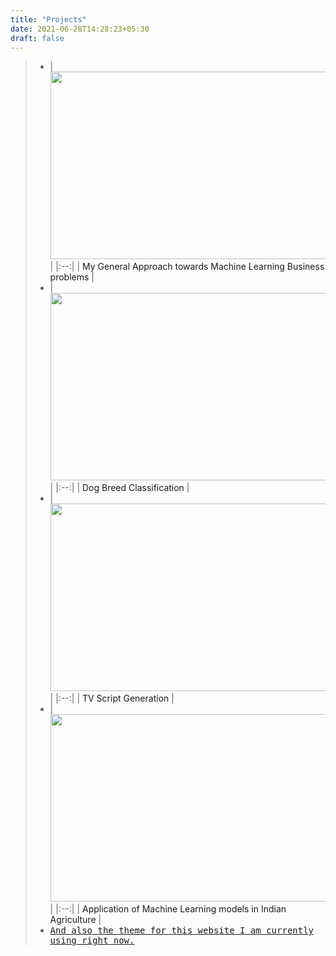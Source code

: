 ```yaml
---
title: "Projects"
date: 2021-06-28T14:28:23+05:30
draft: false
---
```



>*  |  <a target="_blank" href="https://github.com/PRPRIESLER/Approach_Towards_Machine_Learning_Problems" title="My General Approach towards Machine Learning Business problems"><kbd><img src="https://images.unsplash.com/photo-1591453089816-0fbb971b454c?ixlib=rb-1.2.1&ixid=MnwxMjA3fDB8MHxwaG90by1wYWdlfHx8fGVufDB8fHx8&auto=format&fit=crop&w=1050&q=80" style="width:550px; height:300px"></kbd></a>  |
|:--:| 
|  <a target="_blank" href="https://github.com/PRPRIESLER/Approach_Towards_Machine_Learning_Problems" style="text-decoration:none;">My General Approach towards Machine Learning Business problems</a>  |
>*  |  <a href="https://github.com/PRPRIESLER/Dog_Breed_Classification" title="Dog Breed Classification"><kbd><img src="https://images.unsplash.com/photo-1550450888-a1ad510ccacc?ixlib=rb-1.2.1&ixid=MnwxMjA3fDB8MHxwaG90by1wYWdlfHx8fGVufDB8fHx8&auto=format&fit=crop&w=1050&q=80" style="width:550px; height:300px"></kbd></a>  |
|:--:| 
|  <a target="_blank" href="https://github.com/PRPRIESLER/Dog_Breed_Classification" style="text-decoration:none;">Dog Breed Classification</a>  |
>*  |  <a href="https://github.com/PRPRIESLER/TV_Script_Generation" title="TV Script Generation"><kbd><img src="https://images.unsplash.com/photo-1586170321137-6e8fcac313d6?ixid=MnwxMjA3fDB8MHxwaG90by1wYWdlfHx8fGVufDB8fHx8&ixlib=rb-1.2.1&auto=format&fit=crop&w=1050&q=80" style="width:550px; height:300px"></kbd></a>  |
|:--:| 
|  <a target="_blank" href="https://github.com/PRPRIESLER/TV_Script_Generation" style="text-decoration:none;">TV Script Generation</a>  |
>*  |  <a href="https://github.com/PRPRIESLER/ML_Agri" title="Application of Machine Learning models in Indian Agriculture"><kbd><img src="https://images.unsplash.com/photo-1621928372414-30e144d51d49?ixid=MnwxMjA3fDB8MHxwaG90by1wYWdlfHx8fGVufDB8fHx8&ixlib=rb-1.2.1&auto=format&fit=crop&w=1122&q=80" style="width:550px; height:300px"></kbd></a>  |
|:--:| 
|  <a target="_blank" href="https://github.com/PRPRIESLER/ML_Agri" style="text-decoration:none;">Application of Machine Learning models in Indian Agriculture</a>  |
>* <kbd>[And also the theme for this website I am currently using right now.](https://github.com/PRPRIESLER/pinaki.github.io)</kbd>
